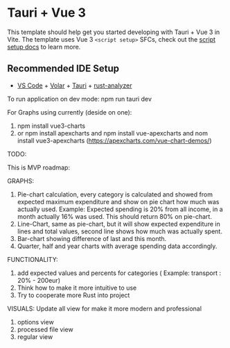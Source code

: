 # Tauri + Vue 3

This template should help get you started developing with Tauri + Vue 3 in Vite. The template uses Vue 3 `<script setup>` SFCs, check out the [script setup docs](https://v3.vuejs.org/api/sfc-script-setup.html#sfc-script-setup) to learn more.

## Recommended IDE Setup

- [VS Code](https://code.visualstudio.com/) + [Volar](https://marketplace.visualstudio.com/items?itemName=Vue.volar) + [Tauri](https://marketplace.visualstudio.com/items?itemName=tauri-apps.tauri-vscode) + [rust-analyzer](https://marketplace.visualstudio.com/items?itemName=rust-lang.rust-analyzer)

To run application on dev mode: npm run tauri dev


For Graphs using currently (deside on one):
1. npm install vue3-charts
2. or npm install apexcharts and npm install vue-apexcharts and nom install vue3-apexcharts (https://apexcharts.com/vue-chart-demos/)


TODO: 

This is MVP roadmap:

GRAPHS:
1. Pie-chart calculation, every category is calculated and showed from expected maximum expenditure and show on pie chart how much was actually used.
Example: Expected spending is 20% from all income, in a month actually 16% was used. This should return 80% on pie-chart.
2. Line-Chart, same as pie-chart, but it will show expected expenditure in lines and total values, second line shows how much was actually spent.
3. Bar-chart showing difference of last and this month.
4. Quarter, half and year charts with average spending data accordingly.

FUNCTIONALITY:
1. add expected values and percents for categories ( Example: transport : 20% - 200eur)
2. Think how to make it more intuitive to use
3. Try to cooperate more Rust into project

VISUALS:
Update all view for make it more modern and professional
1. options view 
2. processed file view
3. regular view

